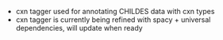 - cxn tagger used for annotating CHILDES data with cxn types
- cxn tagger is currently being refined with spacy + universal dependencies, will update when ready

